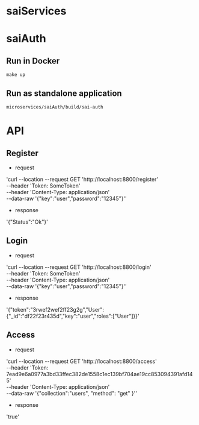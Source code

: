 # saiServices

# saiAuth 

## Run in Docker
`make up`

## Run as standalone application
`microservices/saiAuth/build/sai-auth` 

# API
## Register
- request

'curl --location --request GET 'http://localhost:8800/register' \
--header 'Token: SomeToken' \
--header 'Content-Type: application/json' \
--data-raw '{"key":"user","password":"12345"}''

- response

'{\"Status\":\"Ok\"}'

## Login
- request

'curl --location --request GET 'http://localhost:8800/login' \
--header 'Token: SomeToken' \
--header 'Content-Type: application/json' \
--data-raw '{"key":"user","password":"12345"}''
- response 

'{"token":"3rwef2wef2ff23g2g","User":{"_id":"df22f23r435d","key":"user","roles":["User"]}}'

## Access 
- request

'curl --location --request GET 'http://localhost:8800/access' \
--header 'Token: 7ead9e6a0977a3bd33ffec382de1558c1ec139bf704ae19cc853094391afd145' \
--header 'Content-Type: application/json' \
--data-raw '{"collection":"users", "method": "get" }''
- response 

'true'
